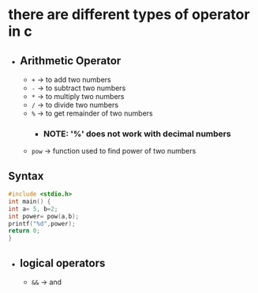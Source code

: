 # there are different types of operator in c 
- ## Arithmetic Operator
  - `+` -> to add two numbers 
  - `-` -> to subtract two numbers
  - `*` -> to multiply two numbers
  - `/` -> to divide two numbers
  - `%` -> to get remainder of two numbers
    - ### NOTE: '%' does not work with decimal numbers
  - `pow` -> function used to find power of two numbers
 ## Syntax
   ```c
 #include <stdio.h>
 int main() {
 int a= 5, b=2;
   int power= pow(a,b);
   printf("%d",power);
   return 0;
   }
   ```
- ## logical operators
  - `&&` -> and 
